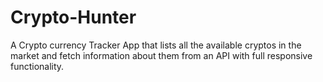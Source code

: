# Crypto-Hunter
A Crypto currency Tracker App that lists all the available cryptos in the market and fetch information about them from an API with full responsive functionality.
